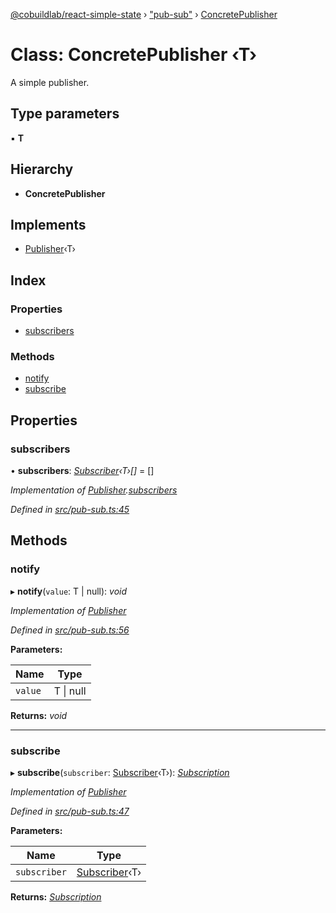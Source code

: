 [@cobuildlab/react-simple-state](../README.md) › ["pub-sub"](../modules/_pub_sub_.md) › [ConcretePublisher](_pub_sub_.concretepublisher.md)

# Class: ConcretePublisher ‹**T**›

A simple publisher.

## Type parameters

▪ **T**

## Hierarchy

* **ConcretePublisher**

## Implements

* [Publisher](../interfaces/_pub_sub_.publisher.md)‹T›

## Index

### Properties

* [subscribers](_pub_sub_.concretepublisher.md#subscribers)

### Methods

* [notify](_pub_sub_.concretepublisher.md#notify)
* [subscribe](_pub_sub_.concretepublisher.md#subscribe)

## Properties

###  subscribers

• **subscribers**: *[Subscriber](../interfaces/_pub_sub_.subscriber.md)‹T›[]* = []

*Implementation of [Publisher](../interfaces/_pub_sub_.publisher.md).[subscribers](../interfaces/_pub_sub_.publisher.md#subscribers)*

*Defined in [src/pub-sub.ts:45](https://github.com/cobuildlab/react-simple-state/blob/b742703/src/pub-sub.ts#L45)*

## Methods

###  notify

▸ **notify**(`value`: T | null): *void*

*Implementation of [Publisher](../interfaces/_pub_sub_.publisher.md)*

*Defined in [src/pub-sub.ts:56](https://github.com/cobuildlab/react-simple-state/blob/b742703/src/pub-sub.ts#L56)*

**Parameters:**

Name | Type |
------ | ------ |
`value` | T &#124; null |

**Returns:** *void*

___

###  subscribe

▸ **subscribe**(`subscriber`: [Subscriber](../interfaces/_pub_sub_.subscriber.md)‹T›): *[Subscription](../interfaces/_pub_sub_.subscription.md)*

*Implementation of [Publisher](../interfaces/_pub_sub_.publisher.md)*

*Defined in [src/pub-sub.ts:47](https://github.com/cobuildlab/react-simple-state/blob/b742703/src/pub-sub.ts#L47)*

**Parameters:**

Name | Type |
------ | ------ |
`subscriber` | [Subscriber](../interfaces/_pub_sub_.subscriber.md)‹T› |

**Returns:** *[Subscription](../interfaces/_pub_sub_.subscription.md)*
